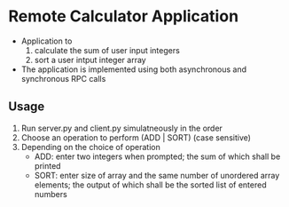 # Remote Calculator Application
* Application to 
	1. calculate the sum of user input integers
	2. sort a user intput integer array
* The application is implemented using both asynchronous and synchronous RPC calls

## Usage
1. Run server.py and client.py simulatneously in the order 
2. Choose an operation to perform (ADD | SORT) (case sensitive)
3. Depending on the choice of operation
	* ADD: enter two integers when prompted; the sum of which shall be printed
	* SORT: enter size of array and the same number of unordered array elements; the output of which shall be the sorted list of entered numbers
